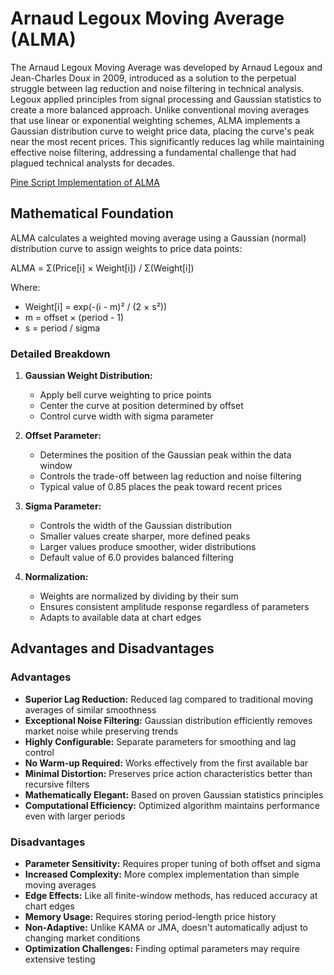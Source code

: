 # Arnaud Legoux Moving Average (ALMA)

The Arnaud Legoux Moving Average was developed by Arnaud Legoux and Jean-Charles Doux in 2009, introduced as a solution to the perpetual struggle between lag reduction and noise filtering in technical analysis. Legoux applied principles from signal processing and Gaussian statistics to create a more balanced approach. Unlike conventional moving averages that use linear or exponential weighting schemes, ALMA implements a Gaussian distribution curve to weight price data, placing the curve's peak near the most recent prices. This significantly reduces lag while maintaining effective noise filtering, addressing a fundamental challenge that had plagued technical analysts for decades.

[Pine Script Implementation of ALMA](https://github.com/mihakralj/pinescript/blob/main/indicators/trends_FIR/alma.pine)

## Mathematical Foundation

ALMA calculates a weighted moving average using a Gaussian (normal) distribution curve to assign weights to price data points:

ALMA = Σ(Price[i] × Weight[i]) / Σ(Weight[i])

Where:

- Weight[i] = exp(-(i - m)² / (2 × s²))
- m = offset × (period - 1)
- s = period / sigma

### Detailed Breakdown

1. **Gaussian Weight Distribution:**
   - Apply bell curve weighting to price points
   - Center the curve at position determined by offset
   - Control curve width with sigma parameter

2. **Offset Parameter:**
   - Determines the position of the Gaussian peak within the data window
   - Controls the trade-off between lag reduction and noise filtering
   - Typical value of 0.85 places the peak toward recent prices

3. **Sigma Parameter:**
   - Controls the width of the Gaussian distribution
   - Smaller values create sharper, more defined peaks
   - Larger values produce smoother, wider distributions
   - Default value of 6.0 provides balanced filtering

4. **Normalization:**
   - Weights are normalized by dividing by their sum
   - Ensures consistent amplitude response regardless of parameters
   - Adapts to available data at chart edges

## Advantages and Disadvantages

### Advantages

- **Superior Lag Reduction:** Reduced lag compared to traditional moving averages of similar smoothness
- **Exceptional Noise Filtering:** Gaussian distribution efficiently removes market noise while preserving trends
- **Highly Configurable:** Separate parameters for smoothing and lag control
- **No Warm-up Required:** Works effectively from the first available bar
- **Minimal Distortion:** Preserves price action characteristics better than recursive filters
- **Mathematically Elegant:** Based on proven Gaussian statistics principles
- **Computational Efficiency:** Optimized algorithm maintains performance even with larger periods

### Disadvantages

- **Parameter Sensitivity:** Requires proper tuning of both offset and sigma
- **Increased Complexity:** More complex implementation than simple moving averages
- **Edge Effects:** Like all finite-window methods, has reduced accuracy at chart edges
- **Memory Usage:** Requires storing period-length price history
- **Non-Adaptive:** Unlike KAMA or JMA, doesn't automatically adjust to changing market conditions
- **Optimization Challenges:** Finding optimal parameters may require extensive testing
